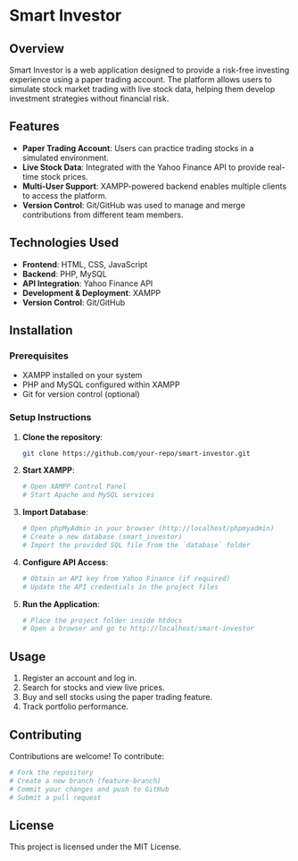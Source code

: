 # Smart Investor

## Overview
Smart Investor is a web application designed to provide a risk-free investing experience using a paper trading account. The platform allows users to simulate stock market trading with live stock data, helping them develop investment strategies without financial risk.

## Features
- **Paper Trading Account**: Users can practice trading stocks in a simulated environment.
- **Live Stock Data**: Integrated with the Yahoo Finance API to provide real-time stock prices.
- **Multi-User Support**: XAMPP-powered backend enables multiple clients to access the platform.
- **Version Control**: Git/GitHub was used to manage and merge contributions from different team members.

## Technologies Used
- **Frontend**: HTML, CSS, JavaScript
- **Backend**: PHP, MySQL
- **API Integration**: Yahoo Finance API
- **Development & Deployment**: XAMPP
- **Version Control**: Git/GitHub

## Installation
### Prerequisites
- XAMPP installed on your system
- PHP and MySQL configured within XAMPP
- Git for version control (optional)

### Setup Instructions
1. **Clone the repository**:
   ```sh
   git clone https://github.com/your-repo/smart-investor.git
   ```
2. **Start XAMPP**:
   ```sh
   # Open XAMPP Control Panel
   # Start Apache and MySQL services
   ```
3. **Import Database**:
   ```sh
   # Open phpMyAdmin in your browser (http://localhost/phpmyadmin)
   # Create a new database (smart_investor)
   # Import the provided SQL file from the `database` folder
   ```
4. **Configure API Access**:
   ```sh
   # Obtain an API key from Yahoo Finance (if required)
   # Update the API credentials in the project files
   ```
5. **Run the Application**:
   ```sh
   # Place the project folder inside htdocs
   # Open a browser and go to http://localhost/smart-investor
   ```

## Usage
1. Register an account and log in.
2. Search for stocks and view live prices.
3. Buy and sell stocks using the paper trading feature.
4. Track portfolio performance.

## Contributing
Contributions are welcome! To contribute:
```sh
# Fork the repository
# Create a new branch (feature-branch)
# Commit your changes and push to GitHub
# Submit a pull request
```

## License
This project is licensed under the MIT License.



